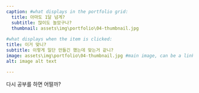 ```yaml
---
caption: #what displays in the portfolio grid:
  title: 아마도 1달 넘게?
  subtitle: 많이도 놀았구나?
  thumbnail: assets\img\portfolio\04-thumbnail.jpg
  
#what displays when the item is clicked:
title: 이거 맞니?
subtitle: 이렇게 일단 만들긴 했는데 맞는거 같니?
image: assets\img\portfolio\04-thumbnail.jpg #main image, can be a link or a file in assets/img/portfolio
alt: image alt text

---
```

다시 공부를 하면 어떨까?

